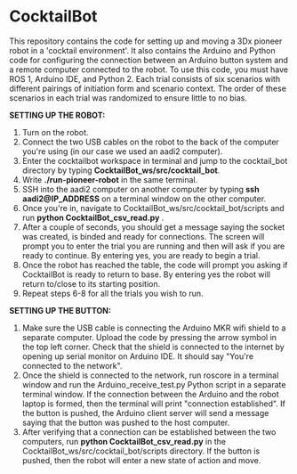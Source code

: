 # CocktailBot
This repository contains the code for setting up and moving a 3Dx pioneer robot in a 'cocktail environment'. It also contains the Arduino and Python code for configuring the connection between an Arduino button system and a remote computer connected to the robot. To use this code, you must have ROS 1, Arduino IDE, and Python 2. 
Each trial consists of six scenarios with different pairings of initiation form and scenario context. The order of these scenarios in each trial was randomized to ensure little to no bias.

<b> SETTING UP THE ROBOT:</b>

1. Turn on the robot.
2. Connect the two USB cables on the robot to the back of the computer you're using (in our case we used an aadi2 computer). 
3. Enter the cocktailbot workspace in terminal and jump to the cocktail_bot directory by typing <b>CocktailBot_ws/src/cocktail_bot</b>.
4. Write <b>./run-pioneer-robot</b> in the same terminal.
5. SSH into the aadi2 computer on another computer by typing <b>ssh aadi2@IP_ADDRESS</b> on a terminal window on the other computer.
6. Once you're in, navigate to CocktailBot_ws/src/cocktail_bot/scripts and run <b>python CocktailBot_csv_read.py</b> .
7. After a couple of seconds, you should get a message saying the socket was created, is binded and ready for connections. The screen will prompt you to enter the trial you are running and then will ask if you are ready to continue. By entering yes, you are ready to begin a trial. 
8. Once the robot has reached the table, the code will prompt you asking if CocktailBot is ready to return to base. By entering yes the robot will return to/close to its starting position. 
9. Repeat steps 6-8 for all the trials you wish to run. 

<b> SETTING UP THE BUTTON:</b>

1. Make sure the USB cable is connecting the Arduino MKR wifi shield to a separate computer. Upload the code by pressing the arrow symbol in the top left corner. Check that the shield is connected to the internet by opening up serial monitor on Arduino IDE. It should say "You're connected to the network". 
2. Once the shield is connected to the network, run roscore in a terminal window and run the Arduino_receive_test.py Python script in a separate terminal window. If the connection between the Arduino and the robot laptop is formed, then the terminal will print "connection established". If the button is pushed, the Arduino client server will send a message saying that the button was pushed to the host computer.
3. After verifying that a connection can be established between the two computers, run <b>python CocktailBot_csv_read.py</b> in the CocktailBot_ws/src/cocktail_bot/scripts directory. If the button is pushed, then the robot will enter a new state of action and move. 
